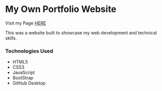 # My Own Portfolio Website

Visit my Page [HERE](https://dylantonthat.github.io)



This was a website built to showcase my web development and technical skills.



### Technologies Used

* HTML5
* CSS3
* JavaScript
* BootStrap
* GitHub Desktop

